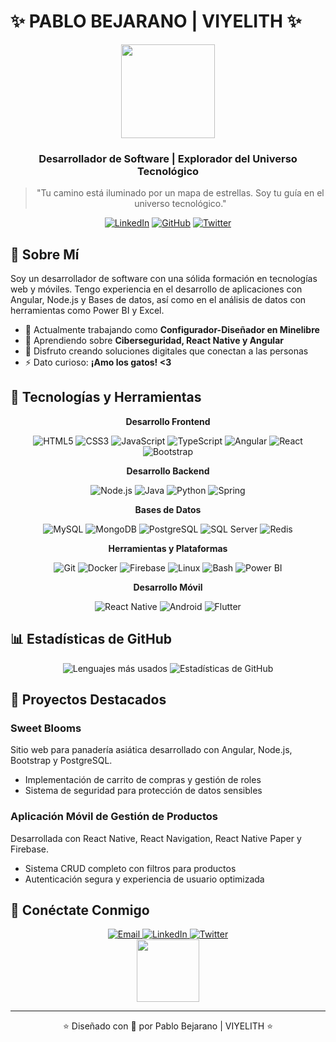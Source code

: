 # ✨ PABLO BEJARANO | VIYELITH ✨

<div align="center">
  <img src="https://github.com/user-attachments/assets/56b1fe8c-2e7b-4234-a494-66daa1016836" width="150" />
  
  <h3>Desarrollador de Software | Explorador del Universo Tecnológico</h3>
  
  > "Tu camino está iluminado por un mapa de estrellas. Soy tu guía en el universo tecnológico." 
  
  [![LinkedIn](https://img.shields.io/badge/-LinkedIn-8a4fff?style=for-the-badge&logo=linkedin&logoColor=white)](https://linkedin.com/in/pablito-awa)
  [![GitHub](https://img.shields.io/badge/-GitHub-8a4fff?style=for-the-badge&logo=github&logoColor=white)](https://github.com/pablitoawa)
  [![Twitter](https://img.shields.io/badge/-Twitter-8a4fff?style=for-the-badge&logo=twitter&logoColor=white)](https://twitter.com/pablito_awa)
</div>

## 🌌 Sobre Mí

Soy un desarrollador de software con una sólida formación en tecnologías web y móviles. Tengo experiencia en el desarrollo de aplicaciones con Angular, Node.js y Bases de datos, así como en el análisis de datos con herramientas como Power BI y Excel.

- 🔭 Actualmente trabajando como **Configurador-Diseñador en Minelibre**
- 🌱 Aprendiendo sobre **Ciberseguridad, React Native y Angular**
- 💫 Disfruto creando soluciones digitales que conectan a las personas
- ⚡ Dato curioso: **¡Amo los gatos! <3**

## 🚀 Tecnologías y Herramientas

<div align="center">

**Desarrollo Frontend**

![HTML5](https://img.shields.io/badge/-HTML5-E34F26?style=for-the-badge&logo=html5&logoColor=white)
![CSS3](https://img.shields.io/badge/-CSS3-1572B6?style=for-the-badge&logo=css3&logoColor=white)
![JavaScript](https://img.shields.io/badge/-JavaScript-F7DF1E?style=for-the-badge&logo=javascript&logoColor=black)
![TypeScript](https://img.shields.io/badge/-TypeScript-3178C6?style=for-the-badge&logo=typescript&logoColor=white)
![Angular](https://img.shields.io/badge/-Angular-DD0031?style=for-the-badge&logo=angular&logoColor=white)
![React](https://img.shields.io/badge/-React-61DAFB?style=for-the-badge&logo=react&logoColor=black)
![Bootstrap](https://img.shields.io/badge/-Bootstrap-7952B3?style=for-the-badge&logo=bootstrap&logoColor=white)

**Desarrollo Backend**

![Node.js](https://img.shields.io/badge/-Node.js-339933?style=for-the-badge&logo=nodedotjs&logoColor=white)
![Java](https://img.shields.io/badge/-Java-007396?style=for-the-badge&logo=java&logoColor=white)
![Python](https://img.shields.io/badge/-Python-3776AB?style=for-the-badge&logo=python&logoColor=white)
![Spring](https://img.shields.io/badge/-Spring-6DB33F?style=for-the-badge&logo=spring&logoColor=white)

**Bases de Datos**

![MySQL](https://img.shields.io/badge/-MySQL-4479A1?style=for-the-badge&logo=mysql&logoColor=white)
![MongoDB](https://img.shields.io/badge/-MongoDB-47A248?style=for-the-badge&logo=mongodb&logoColor=white)
![PostgreSQL](https://img.shields.io/badge/-PostgreSQL-336791?style=for-the-badge&logo=postgresql&logoColor=white)
![SQL Server](https://img.shields.io/badge/-SQL_Server-CC2927?style=for-the-badge&logo=microsoft-sql-server&logoColor=white)
![Redis](https://img.shields.io/badge/-Redis-DC382D?style=for-the-badge&logo=redis&logoColor=white)

**Herramientas y Plataformas**

![Git](https://img.shields.io/badge/-Git-F05032?style=for-the-badge&logo=git&logoColor=white)
![Docker](https://img.shields.io/badge/-Docker-2496ED?style=for-the-badge&logo=docker&logoColor=white)
![Firebase](https://img.shields.io/badge/-Firebase-FFCA28?style=for-the-badge&logo=firebase&logoColor=black)
![Linux](https://img.shields.io/badge/-Linux-FCC624?style=for-the-badge&logo=linux&logoColor=black)
![Bash](https://img.shields.io/badge/-Bash-4EAA25?style=for-the-badge&logo=gnu-bash&logoColor=white)
![Power BI](https://img.shields.io/badge/-Power_BI-F2C811?style=for-the-badge&logo=power-bi&logoColor=black)

**Desarrollo Móvil**

![React Native](https://img.shields.io/badge/-React_Native-61DAFB?style=for-the-badge&logo=react&logoColor=black)
![Android](https://img.shields.io/badge/-Android-3DDC84?style=for-the-badge&logo=android&logoColor=white)
![Flutter](https://img.shields.io/badge/-Flutter-02569B?style=for-the-badge&logo=flutter&logoColor=white)

</div>

## 📊 Estadísticas de GitHub

<div align="center">
  <img src="https://github-readme-stats.vercel.app/api/top-langs?username=pablitoawa&show_icons=true&theme=dracula&locale=es&layout=compact" alt="Lenguajes más usados" />
  
  <img src="https://github-readme-stats.vercel.app/api?username=pablitoawa&show_icons=true&theme=dracula&locale=es" alt="Estadísticas de GitHub" />
</div>

## 🌠 Proyectos Destacados

### Sweet Blooms
Sitio web para panadería asiática desarrollado con Angular, Node.js, Bootstrap y PostgreSQL.
- Implementación de carrito de compras y gestión de roles
- Sistema de seguridad para protección de datos sensibles

### Aplicación Móvil de Gestión de Productos
Desarrollada con React Native, React Navigation, React Native Paper y Firebase.
- Sistema CRUD completo con filtros para productos
- Autenticación segura y experiencia de usuario optimizada

## 👾 Conéctate Conmigo

<div align="center">
  <a href="mailto:pablo77080302@hotmail.com">
    <img src="https://img.shields.io/badge/-Correo-0078D4?style=for-the-badge&logo=microsoft-outlook&logoColor=white" alt="Email" />
  </a>
  <a href="https://linkedin.com/in/pablito-awa">
    <img src="https://img.shields.io/badge/-LinkedIn-0A66C2?style=for-the-badge&logo=linkedin&logoColor=white" alt="LinkedIn" />
  </a>
  <a href="https://twitter.com/pablito_awa">
    <img src="https://img.shields.io/badge/-Twitter-1DA1F2?style=for-the-badge&logo=twitter&logoColor=white" alt="Twitter" />
  </a>
</div>

<div align="center">
  <img src="https://github.com/user-attachments/assets/56b1fe8c-2e7b-4234-a494-66daa1016836" width="100" />
</div>

---

<p align="center">⭐ Diseñado con 💜 por Pablo Bejarano | VIYELITH ⭐</p>
